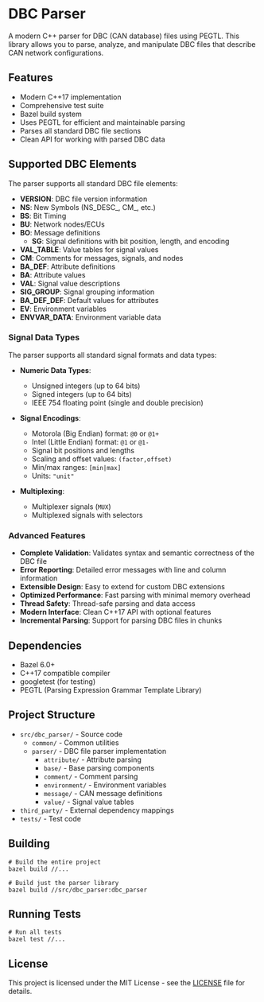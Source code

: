 # DBC Parser

A modern C++ parser for DBC (CAN database) files using PEGTL. This library allows you to parse, analyze, and manipulate DBC files that describe CAN network configurations.

## Features

- Modern C++17 implementation
- Comprehensive test suite
- Bazel build system
- Uses PEGTL for efficient and maintainable parsing
- Parses all standard DBC file sections
- Clean API for working with parsed DBC data

## Supported DBC Elements

The parser supports all standard DBC file elements:

- **VERSION**: DBC file version information
- **NS**: New Symbols (NS_DESC_, CM_, etc.)
- **BS**: Bit Timing
- **BU**: Network nodes/ECUs
- **BO**: Message definitions
  - **SG**: Signal definitions with bit position, length, and encoding
- **VAL_TABLE**: Value tables for signal values
- **CM**: Comments for messages, signals, and nodes
- **BA_DEF**: Attribute definitions
- **BA**: Attribute values
- **VAL**: Signal value descriptions
- **SIG_GROUP**: Signal grouping information
- **BA_DEF_DEF**: Default values for attributes
- **EV**: Environment variables
- **ENVVAR_DATA**: Environment variable data

### Signal Data Types

The parser supports all standard signal formats and data types:

- **Numeric Data Types**:
  - Unsigned integers (up to 64 bits)
  - Signed integers (up to 64 bits)
  - IEEE 754 floating point (single and double precision)
  
- **Signal Encodings**:
  - Motorola (Big Endian) format: `@0` or `@1+`
  - Intel (Little Endian) format: `@1` or `@1-`
  - Signal bit positions and lengths
  - Scaling and offset values: `(factor,offset)`
  - Min/max ranges: `[min|max]`
  - Units: `"unit"`

- **Multiplexing**:
  - Multiplexer signals (`MUX`)
  - Multiplexed signals with selectors

### Advanced Features

- **Complete Validation**: Validates syntax and semantic correctness of the DBC file
- **Error Reporting**: Detailed error messages with line and column information
- **Extensible Design**: Easy to extend for custom DBC extensions
- **Optimized Performance**: Fast parsing with minimal memory overhead
- **Thread Safety**: Thread-safe parsing and data access
- **Modern Interface**: Clean C++17 API with optional features
- **Incremental Parsing**: Support for parsing DBC files in chunks

## Dependencies

- Bazel 6.0+
- C++17 compatible compiler
- googletest (for testing)
- PEGTL (Parsing Expression Grammar Template Library)

## Project Structure

- `src/dbc_parser/` - Source code
  - `common/` - Common utilities
  - `parser/` - DBC file parser implementation
    - `attribute/` - Attribute parsing
    - `base/` - Base parsing components
    - `comment/` - Comment parsing
    - `environment/` - Environment variables
    - `message/` - CAN message definitions
    - `value/` - Signal value tables
- `third_party/` - External dependency mappings
- `tests/` - Test code

## Building

```shell
# Build the entire project
bazel build //...

# Build just the parser library
bazel build //src/dbc_parser:dbc_parser
```

## Running Tests

```shell
# Run all tests
bazel test //...

```

## License

This project is licensed under the MIT License - see the [LICENSE](LICENSE) file for details. 
